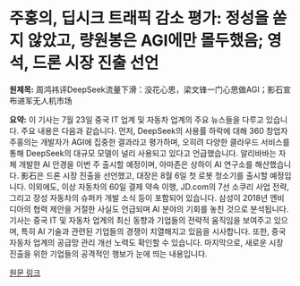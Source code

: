 # 주홍의, 딥시크 트래픽 감소 평가: 정성을 쏟지 않았고, 량원봉은 AGI에만 몰두했음; 영석, 드론 시장 진출 선언

**원제목:** 周鸿祎评DeepSeek流量下滑：没花心思，梁文锋一门心思做AGI；影石宣布进军无人机市场

**요약:** 이 기사는 7월 23일 중국 IT 업계 및 자동차 업계의 주요 뉴스들을 다루고 있습니다.  주요 내용은 다음과 같습니다.  먼저, DeepSeek의 사용률 하락에 대해 360 창업자 주홍의는 개발자가 AGI에 집중한 결과라고 평가하며,  오히려 다양한 클라우드 서비스를 통해 DeepSeek의 대규모 모델이 널리 사용되고 있다고 언급했습니다.  알리바바는 자체 개발한 AI 안경을 이번 주 출시할 예정이며,  아마존은 상하이 AI 연구소를 해산했습니다.  影石은 드론 시장 진출을 선언했고,  대장은 8월 6일 첫 로봇 청소기를 출시할 예정입니다.  이외에도,  이상 자동차의 60일 결제 약속 이행,  JD.com의 7선 소쿠리 사업 전략,  그리고 장성 자동차의 슈퍼카 개발 소식 등이 포함되어 있습니다.  삼성이 2018년 엔비디아의 협력 제안을 거절한 사실도 언급되며 AI 분야의 기회를 놓친 것으로 분석됩니다.  기사는 중국 IT 및 자동차 업계의 최신 동향과 기업들의 전략적 움직임을 보여주고 있으며,  특히 AI 기술과 관련된 기업들의 경쟁이 치열해지고 있음을 시사합니다.  또한,  중국 자동차 업계의 공급망 관리 개선 노력도 확인할 수 있습니다.  마지막으로,  새로운 시장 진출을 위한 기업들의 공격적인 행보가 눈에 띄는 내용입니다.

[원문 링크](https://www.leiphone.com/category/zaobao/IRBH42E1eKTh5eRS.html)
